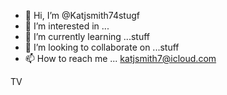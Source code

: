 - 👋 Hi, I’m @Katjsmith74stugf
- 👀 I’m interested in ...
- 🌱 I’m currently learning ...stuff
- 💞️ I’m looking to collaborate on ...stuff
- 📫 How to reach me ...
katjsmith7@icloud.com
<!---
Katjsmith74/Katjsmith74 is a ✨ special ✨ repository because its `README.md` (this file) appears on your GitHub profile.
You can click the Preview link to take a look at your changes.
--->
TV
